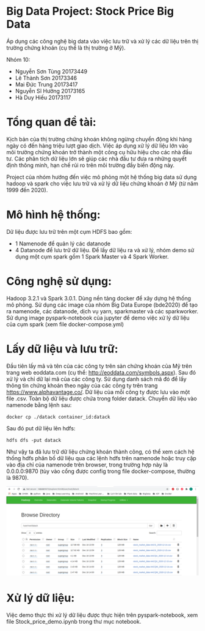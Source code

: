 # Big Data Project: Stock Price Big Data 

Áp dụng các công nghệ big data vào việc lưu trữ và xử lý các dữ liệu trên thị trường chứng khoán (cụ thể là thị trường ở Mỹ).

Nhóm 10:
- Nguyễn Sơn Tùng 20173449
- Lê Thành Sơn 20173346
- Mai Đức Trung 20173417
- Nguyễn Sĩ Hưởng 20173165
- Hà Duy Hiếu 20173117

# Tổng quan đề tài:

Kịch bản của thị trường chứng khoán không ngừng chuyển động khi hàng ngày có đến hàng triệu lượt giao dịch. Việc áp dụng xử lý dữ liệu lớn vào môi trường chứng khoán trở thành một công cụ hữu hiệu cho các nhà đầu tư. Các phân tích dữ liệu lớn sẽ giúp các nhà đầu tư đưa ra những quyết định thông minh, hạn chế rủi ro trên môi trường đầy biến động này.

Project của nhóm hướng đến việc mô phỏng một hệ thống big data sử dụng hadoop và spark cho việc lưu trữ và xử lý dữ liệu chứng khoán ở Mỹ (từ năm 1999 đến 2020).

# Mô hình hệ thống:

Dữ liệu được lưu trữ trên một cụm HDFS bao gồm:
- 1 Namenode để quản lý các datanode
- 4 Datanode để lưu trữ dữ liệu.
Để lấy dữ liệu ra và xử lý, nhóm demo sử dụng một cụm spark gồm 1 Spark Master và 4 Spark Worker.

# Công nghệ sử dụng:
Hadoop 3.2.1 và Spark 3.0.1.
Dùng nền tảng docker để xây dựng hệ thống mô phỏng. Sử dụng các image của nhóm Big Data Europe (bde2020) để tạo ra namenode, các datanode, dịch vụ yarn, sparkmaster và các sparkworker. 
Sử dụng image pyspark-notebook của jupyter để demo việc xử lý dữ liệu của cụm spark (xem file docker-compose.yml)

# Lấy dữ liệu và lưu trữ:

Đầu tiên lấy mã và tên của các công ty trên sàn chứng khoán của Mỹ trên trang web eoddata.com (cụ thể: http://eoddata.com/symbols.aspx). Sau đó xử lý và chỉ dữ lại mã của các công ty. Sử dụng danh sách mã đó để lấy thông tin chứng khoán theo ngày của các công ty trên trang https://www.alphavantage.co/. Dữ liệu của mỗi công ty được lưu vào một file .csv. Toàn bộ dữ liệu được chứa trong folder datack. Chuyển dữ liệu vào namenode bằng lệnh sau:

```
docker cp ./datack container_id:datack
```

Sau đó put dữ liệu lên hdfs:

```
hdfs dfs -put datack 
```

Như vậy ta đã lưu trữ dữ liệu chứng khoán thành công, có thể xem cách hệ thống hdfs phân bố dữ liệu qua các lệnh hdfs trên namenode hoặc truy cập vào địa chỉ của namenode trên browser, trong trường hợp này là 0.0.0.0:9870 (tùy vào cổng được config trong file docker-compose, thường là 9870).

![Screenshot](namenode.png)

# Xử lý dữ liệu:

Việc demo thực thi xử lý dữ liệu được thực hiện trên pyspark-notebook, xem file Stock_price_demo.ipynb trong thư mục notebook.





